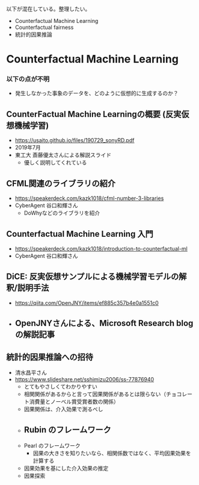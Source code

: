 以下が混在している。整理したい。

- Counterfactual Machine Learning
- Counterfactual fairness
- 統計的因果推論



# Counterfactual Machine Learning

### 以下の点が不明
- 発生しなかった事象のデータを、どのように仮想的に生成するのか？

## CounterFactual Machine Learningの概要 (反実仮想機械学習) 
  - https://usaito.github.io/files/190729_sonyRD.pdf
  - 2019年7月
  - 東工大 斎藤優太さんによる解説スライド
    - 優しく説明してくれている


## CFML関連のライブラリの紹介
- https://speakerdeck.com/kazk1018/cfml-number-3-libraries
- CyberAgent 谷口和輝さん
  - DoWhyなどのライブラリを紹介


## Counterfactual Machine Learning 入門
- https://speakerdeck.com/kazk1018/introduction-to-counterfactual-ml
- CyberAgent 谷口和輝さん


## DiCE: 反実仮想サンプルによる機械学習モデルの解釈/説明手法
- https://qiita.com/OpenJNY/items/ef885c357b4e0a1551c0
- OpenJNYさんによる、Microsoft Research blogの解説記事
  - 


## 統計的因果推論への招待
- 清水昌平さん
- https://www.slideshare.net/sshimizu2006/ss-77876940
  - とてもやさしくてわかりやすい
  - 相関関係があるからと言って因果関係があるとは限らない（チョコレート消費量とノーベル賞受賞者数の関係）
  - 因果関係は、介入効果で測るべし
  - Rubin のフレームワーク
    - 
  - Pearl のフレームワーク
    - 因果の大きさを知りたいなら、相関係数ではなく、平均因果効果を計算する
  - 因果効果を基にした介入効果の推定
  - 因果探索
    
    
